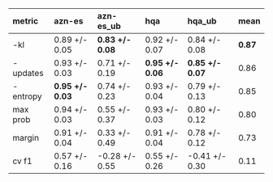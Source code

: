 | metric   | azn-es            | azn-es_ub         | hqa               | hqa_ub            | mean     |
|:---------|:------------------|:------------------|:------------------|:------------------|:---------|
| -kl      | 0.89 +/- 0.05     | **0.83 +/- 0.08** | 0.92 +/- 0.07     | 0.84 +/- 0.08     | **0.87** |
| -updates | 0.93 +/- 0.03     | 0.71 +/- 0.19     | **0.95 +/- 0.06** | **0.85 +/- 0.07** | 0.86     |
| -entropy | **0.95 +/- 0.03** | 0.74 +/- 0.23     | 0.93 +/- 0.04     | 0.79 +/- 0.13     | 0.85     |
| max prob | 0.94 +/- 0.03     | 0.55 +/- 0.37     | 0.93 +/- 0.03     | 0.80 +/- 0.12     | 0.80     |
| margin   | 0.91 +/- 0.04     | 0.33 +/- 0.49     | 0.91 +/- 0.04     | 0.78 +/- 0.12     | 0.73     |
| cv f1    | 0.57 +/- 0.16     | -0.28 +/- 0.55    | 0.55 +/- 0.26     | -0.41 +/- 0.30    | 0.11     |